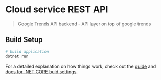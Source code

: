 # Cloud service REST API

> Google Trends API backend - API layer on top of google trends

## Build Setup

``` bash
# build application
dotnet run 

```

For a detailed explanation on how things work, check out the [guide](https://docs.microsoft.com/ru-ru/dotnet/core/tutorials/using-with-xplat-cli) and [docs for .NET CORE buid settings](https://docs.microsoft.com/ru-ru/dotnet/core/tools/dotnet-run?tabs=netcore21).
